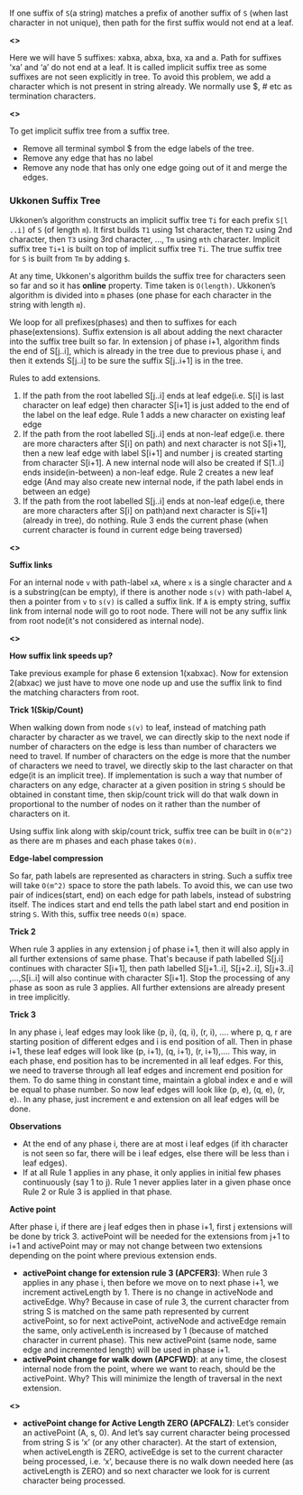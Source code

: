 If one suffix of `S`(a string) matches a prefix of another suffix of `S` (when last character in not unique), then 
path for the first suffix would not end at a leaf.

**<<Image here>>**

Here we will have 5 suffixes: xabxa, abxa, bxa, xa and a. Path for suffixes ‘xa’ and ‘a’ do not end at a leaf. It is 
called implicit suffix tree as some suffixes are not seen explicitly in tree. To avoid this problem, we add a character 
which is not present in string already. We normally use $, # etc as termination characters.

**<<Image here>>**

To get implicit suffix tree from a suffix tree.
* Remove all terminal symbol $ from the edge labels of the tree.
* Remove any edge that has no label
* Remove any node that has only one edge going out of it and merge the edges.

### Ukkonen Suffix Tree

Ukkonen’s algorithm constructs an implicit suffix tree `Ti` for each prefix `S[l ..i]` of `S` (of length `m`). It first 
builds `T1` using 1st character, then `T2` using 2nd character, then `T3` using 3rd character, …, `Tm` using `mth` character.
Implicit suffix tree `Ti+1` is built on top of implicit suffix tree `Ti`. The true suffix tree for `S` is built from `Tm` 
by adding `$`.

At any time, Ukkonen's algorithm builds the suffix tree for characters seen so far and so it has **online** property. 
Time taken is `O(length)`. Ukkonen’s algorithm is divided into `m` phases (one phase for each character in the string with 
length `m`).

We loop for all prefixes(phases) and then to suffixes for each phase(extensions). Suffix extension is all about adding the
next character into the suffix tree built so far. In extension j of phase i+1, algorithm finds the end of S[j..i], which 
is already in the tree due to previous phase i, and then it extends S[j..i] to be sure the suffix S[j..i+1] is in the tree.

Rules to add extensions.
1. If the path from the root labelled S[j..i] ends at leaf edge(i.e. S[i] is last character on leaf edge) then character
S[i+1] is just added to the end of the label on the leaf edge. Rule 1 adds a new character on existing leaf edge
2. If the path from the root labelled S[j..i] ends at non-leaf edge(i.e. there are more characters after S[i] on path)
and next character is not S[i+1], then a new leaf edge with label S[i+1] and number j is created starting from character
S[i+1]. A new internal node will also be created if S[1..i] ends inside(in-between) a non-leaf edge. Rule 2 creates a new 
leaf edge (And may also create new internal node, if the path label ends in between an edge)
3. If the path from the root labelled S[j..i] ends at non-leaf edge(i.e, there are more characters after S[i] on path)and
next character is S[i+1] (already in tree), do nothing. Rule 3 ends the current phase (when current character is found in 
current edge being traversed)

**<<Image here>>**

**Suffix links**

For an internal node `v` with path-label `xA`, where `x` is a single character and `A` is a substring(can be empty), if 
there is another node `s(v)` with path-label `A`, then a pointer from `v` to `s(v)` is called a suffix link.  If `A` is 
empty string, suffix link from internal node will go to root node. There will not be any suffix link from root node(it's 
not considered as internal node).

**<<Image here>>**

**How suffix link speeds up?**

Take previous example for phase 6 extension 1(xabxac). Now for extension 2(abxac) we just have to move one node up and 
use the suffix link to find the matching characters from root.

**Trick 1(Skip/Count)**

When walking down from node `s(v)` to leaf, instead of matching path character by character as we travel, we can directly 
skip to the next node if number of characters on the edge is less than number of characters we need to travel. If number
of characters on the edge is more that the number of characters we need to travel, we directly skip to the last character
on that edge(it is an implicit tree). If implementation is such a way that number of characters on any edge, character at 
a given position in string `S` should be obtained in constant time, then skip/count trick will do that walk down in 
proportional to the number of nodes on it rather than the number of characters on it.

Using suffix link along with skip/count trick, suffix tree can be built in `O(m^2)` as there are m phases and each phase 
takes `O(m)`.

**Edge-label compression**

So far, path labels are represented as characters in string. Such a suffix tree will take `O(m^2)` space to store the path
labels. To avoid this, we can use two pair of indices(start, end) on each edge for path labels, instead of substring itself.
The indices start and end tells the path label start and end position in  string `S`. With this, suffix tree needs `O(m)` 
space.

**Trick 2**

When rule 3 applies in any extension j of phase i+1, then it will also apply in all further extensions of same phase. 
That's because if path labelled S[j.i] continues with character S[i+1], then path labelled S[j+1..i], S[j+2..i], S[j+3..i]
,...,S[i..i] will also continue with character S[i+1]. Stop the processing of any phase as soon as rule 3 applies. All 
further extensions are already present in tree implicitly.

**Trick 3**

In any phase i, leaf edges may look like (p, i), (q, i), (r, i), …. where p, q, r are starting position of different edges 
and i is end position of all. Then in phase i+1, these leaf edges will look like (p, i+1), (q, i+1), (r, i+1),…. This way, 
in each phase, end position has to be incremented in all leaf edges. For this, we need to traverse through all leaf edges 
and increment end position for them. To do same thing in constant time, maintain a global index e and e will be equal to 
phase number. So now leaf edges will look like (p, e), (q, e), (r, e).. In any phase, just increment e and extension on 
all leaf edges will be done.

**Observations**
* At the end of any phase i, there are at most i leaf edges (if ith character is not seen so far, there will be i leaf 
edges, else there will be less than i leaf edges).
* If at all Rule 1 applies in any phase, it only applies in initial few phases continuously (say 1 to j). Rule 1 never 
applies later in a given phase once Rule 2 or Rule 3 is applied in that phase.

**Active point**

After phase i, if there are j leaf edges then in phase i+1, first j extensions will be done by trick 3. activePoint will 
be needed for the extensions from j+1 to i+1 and activePoint may or may not change between two extensions depending on the 
point where previous extension ends.

* **activePoint change for extension rule 3 (APCFER3)**: When rule 3 applies in any phase i, then before we move on to 
next phase i+1, we increment activeLength by 1. There is no change in activeNode and activeEdge. Why? Because in case of 
rule 3, the current character from string S is matched on the same path represented by current activePoint, so for next 
activePoint, activeNode and activeEdge remain the same, only activeLenth is increased by 1 (because of matched character 
in current phase). This new activePoint (same node, same edge and incremented length) will be used in phase i+1.
* **activePoint change for walk down (APCFWD)**: at any time, the closest internal node from the point, where we want to reach, 
should be the activePoint. Why? This will minimize the length of traversal in the next extension.

**<<Image here>>**

* **activePoint change for Active Length ZERO (APCFALZ)**: Let’s consider an activePoint (A, s, 0). And let’s say current 
character being processed from string S is ‘x’ (or any other character). At the start of extension, when activeLength is 
ZERO, activeEdge is set to the current character being processed, i.e. ‘x’, because there is no walk down needed here 
(as activeLength is ZERO) and so next character we look for is current character being processed.

